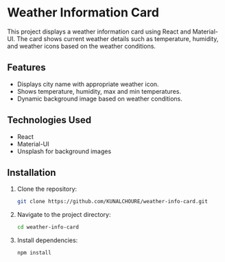 # Weather Information Card

This project displays a weather information card using React and Material-UI. The card shows current weather details such as temperature, humidity, and weather icons based on the weather conditions.

## Features

- Displays city name with appropriate weather icon.
- Shows temperature, humidity, max and min temperatures.
- Dynamic background image based on weather conditions.
  
## Technologies Used

- React
- Material-UI
- Unsplash for background images

## Installation

1. Clone the repository:
    ```sh
    git clone https://github.com/KUNALCHOURE/weather-info-card.git
    ```
2. Navigate to the project directory:
    ```sh
    cd weather-info-card
    ```
3. Install dependencies:
    ```sh
    npm install
    ```
